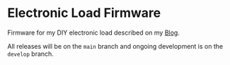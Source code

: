 # Electronic Load Firmware

Firmware for my DIY electronic load described on my [Blog](https://florianehmann.de/electronics/electronic-load-proof-of-concept/).

All releases will be on the `main` branch and ongoing development is on the `develop` branch.

